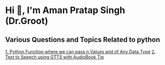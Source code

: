 # Hi 👋, I'm Aman Pratap Singh (Dr.Groot)
## Various Questions and Topics Related to python

[1. Python Function where we can pass n Values and of Any Data Type](infinitepassfun.py)
[2. Text to Speech using GTTS with AudioBook Tip](text_to_speech_gtts.py)
